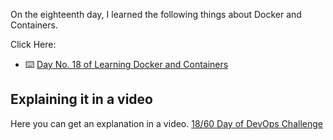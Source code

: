 On the eighteenth day, I learned the following things about Docker and Containers.

Click Here:

- ⌨️ [Day No. 18 of Learning Docker and Containers](../PDFs/Docker-1.pdf)

## **Explaining it in a video**

Here you can get an explanation in a video. [18/60 Day of DevOps Challenge]()